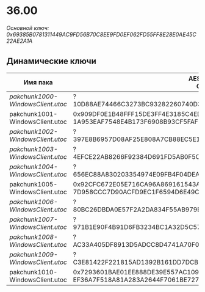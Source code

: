 # 36.00

###### Основной ключ: 0x69385B0781311449AC9FD56B70C8EE9FD0EF062FD55FF8E28E0AE45C22AE2A1A

## Динамические ключи

| Имя пака                          | AES Ключ</br>GUID                                                                                       | HiRes Текстуры |
|-----------------------------------|---------------------------------------------------------------------------------------------------------|----------------|
| *pakchunk1000-WindowsClient.utoc* | ?</br>10D88AE74466C3273BC93282260740D3 | ❌             |
| pakchunk1001-WindowsClient.utoc   | 0x909DF0E1B48FFF15DE3FF4E3185C4ED06C5D25D08652A3A685FBA3164563CA71</br>1A953EAF7548E4B173F6908B93CF5FAF | ❌             |
| *pakchunk1002-WindowsClient.utoc* | ?</br>397E8B6957D08AF25E808A7CB88EC5E1 | ❌             |
| *pakchunk1003-WindowsClient.utoc* | ?</br>4EFCE22AB8266F92384D691FD5AB0F5C | ❌             |
| *pakchunk1004-WindowsClient.utoc* | ?</br>656EC88A830203354974E09FB4F04DEA | ❌             |
| pakchunk1005-WindowsClient.utoc   | 0x92CFC672E05E716CA96A869161543A2FA4DC5D46A94B4EEA0EDE160EB308E467</br>7D958CCC7D90ACFD9EC1F6594D6E49C1 | ✔️             |
| *pakchunk1006-WindowsClient.utoc* | ?</br>80BC26DBDA0E57F2A2DA834F55AB979E | ❌             |
| *pakchunk1007-WindowsClient.utoc* | ?</br>971B1E90F4B91D6FB3234BC1A32D5C57 | ❌             |
| *pakchunk1008-WindowsClient.utoc* | ?</br>AC33A405DF8913D5ADCC8D4741A70F03 | ✔️             |
| *pakchunk1009-WindowsClient.utoc* | ?</br>C3E81422F221815AD1392B161DD7DCB1 | ❌             |
| pakchunk1010-WindowsClient.utoc   | 0x7293601BAE01EE888DE39E557AC1093BB3C9ABF68B385B60E4B8BBBABB099D3A</br>EF36A7F518A81A283A2644F7061BE727 | ❌             |
